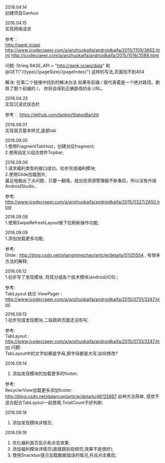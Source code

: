 2016.04.14<br>
创建项目Ganhuo

2016.04.15<br>
实现网络请求

参考：   
http://gank.io/api<br>
http://www.jcodecraeer.com/a/anzhuokaifa/androidkaifa/2015/1109/3662.html
http://jcodecraeer.com/a/anzhuokaifa/androidkaifa/2015/1016/3588.html

问题:
String BASE_API = "http://gank.io/api/data"
和
@GET("/{type}/{pageSize}/{pageIndex}")
这样的写法,页面找不到404

解决: 在第二个链接中找到的解决办法
如果有前缀 / 就代表着是一个绝对路径。删除了那个前缀的 /， 你将会得到正确路径的全 URL。


2016.04.25<br/>
实现沉浸式状态栏


参考：
https://github.com/laobie/StatusBarUtil



2016.08.01<br/>
实现首页基本样式,底部tab

2016.09.05<br/>
1.使用FragmentTabHost，创建对应fragment;<br/>
2.使用自定义组合控件Topbar;<br/>


2016.09.06<br/>
1.请求福利类型的接口成功，初步完成福利模块;<br/>
2.使用Glide加载图片;<br/>
最近电脑出了点问题，只要一翻墙，就出现资源管理器不断重启，所以没有升级AndroidStudio..<br/>

参考:
http://www.jcodecraeer.com/a/anzhuokaifa/androidkaifa/2015/0327/2650.html


2016.09.08<br/>
1.使用SwipeRefreshLayout做下拉刷新操作功能;

2016.09.09<br/>
1.添加加载更多功能;


参考:<br/>
Glide : http://blog.csdn.net/shangmingchao/article/details/51125554 , 有很多方法的解释;



2016.09.12<br/>
1.初步写了发现模块, 将其分成各个技术模块(android/iOS) ;

参考:<br/>
TabLayout 结合 ViewPager : http://www.jcodecraeer.com/a/anzhuokaifa/androidkaifa/2015/0731/3247.html


2016.09.13<br/>
1.初步完成发现模块,二级跳转页面还没有写;

参考:<br/>
TabLayout : http://www.jcodecraeer.com/a/anzhuokaifa/androidkaifa/2015/0731/3247.html
问题:<br/>
TabLayout中的文字如果是字母,那字母都是大写,如何修改?


2016.09.14<br/>
1. 添加发现模块的加载更多的footer;

参考:<br/>
RecyclerView加载更多添加footer:  http://blog.csdn.net/dalancon/article/details/46125667
此种方法简单, 感觉不适合配合TabLayout一起使用,TotalCount不好判断;


2016.09.18<br/>
1. 添加发现模块详情页;

2016.09.18<br/>
1. 优化福利首页显示和点击效果;<br/>
2. 添加福利模块详情页(直接跳到视频页,效果不是很好);<br/>
3. 使用Snackbar提示加载数据错误的情况,并且点击重启;<br/>